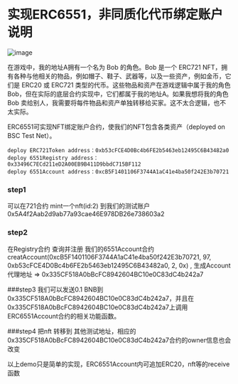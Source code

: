 # 实现ERC6551，非同质化代币绑定账户说明

![image](https://github.com/user-attachments/assets/bd488237-eb12-41f5-87c6-ac11bc714ae5)



在游戏中，我的地址A拥有一个名为 Bob 的角色。Bob 是一个 ERC721 NFT，拥有各种与他相关的物品，例如帽子、鞋子、武器等，以及一些资产，例如金币，它们是 ERC20 或 ERC721 类型的代币。这些物品和资产在游戏逻辑中属于我的角色 Bob，但在实际的底层合约实现中，它们都属于我的地址A。如果我想将我的角色 Bob 卖给别人，我需要将每件物品和资产单独转移给买家。这不太合逻辑，也不太实际。


ERC6551可实现NFT绑定账户合约，使我们的NFT包含各类资产（deployed on BSC Test Net）。

```shell
deploy ERC721Token address：0xb53cFCE4D0Bc4b6FE2b5463eb12495C6B43482a0
deploy 6551Registry address：0x33496C7ECd211eD2A00EB9B411D9bbdC715BF112
deploy 6551Account address：0xcB5F1401106F3744A1aC41e4ba50f242E3b70721
```
### step1
可以在721合约 mint一个nft(id:2) 到我们的测试账户 0x5A4f2Aab2d9ab77a93cae46E978DB26e738603a2

### step2
在Registry合约 查询并注册 我们的6551Account合约 creatAccount(0xcB5F1401106F3744A1aC41e4ba50f242E3b70721, 97, 0xb53cFCE4D0Bc4b6FE2b5463eb12495C6B43482a0, 2, 0x) , 生成Account代理地址 => 0x335CF518A0bBcFC8942604BC10e0C83dC4b242a7

###step3
我们可以发送0.1 BNB到 0x335CF518A0bBcFC8942604BC10e0C83dC4b242a7，并且在0x335CF518A0bBcFC8942604BC10e0C83dC4b242a7上调用ERC6551Account合约的相关功能函数。

###step4
把nft 转移到 其他测试地址，相应的0x335CF518A0bBcFC8942604BC10e0C83dC4b242a7合约的owner信息也会改变


以上demo只是简单的实现，ERC6551Account内可追加ERC20，nft等的receive函数
